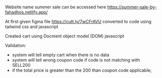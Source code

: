Website name summer sale can be accessed here https://summer-sale-by-fahadhos.netlify.app/


At first given figma file https://cutt.ly/7wCFrAVU converted to code using tailwind css and javascript

Created cart using Docment object model (DOM) javascript 

Validation:
- system will tell empty cart when there is no data
- system will tell wrong coupon code if code is not matching with SELL200
- if the total price is greater than the 200 than coupon code applicable;
